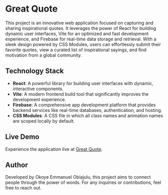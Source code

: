 # Great Quote

This project is an innovative web application focused on capturing and sharing inspirational quotes. It leverages the power of React for building dynamic user interfaces, Vite for an optimized and fast development experience, and Firebase for real-time data storage and retrieval. With a sleek design powered by CSS Modules, users can effortlessly submit their favorite quotes, view a curated list of inspirational sayings, and find motivation from a global community.

## Technology Stack

- **React**: A powerful library for building user interfaces with dynamic, interactive components.
- **Vite**: A modern frontend build tool that significantly improves the development experience.
- **Firebase**: A comprehensive app development platform that provides backend services like real-time databases, authentication, and hosting.
- **CSS Modules**: A CSS file in which all class names and animation names are scoped locally by default.

## Live Demo

Experience the application live at [Great Quote](https://great-quote-1u1w.onrender.com/).

## Author

Developed by Okoye Emmanuel Obiajulu, this project aims to connect people through the power of words. For any inquiries or contributions, feel free to reach out.
